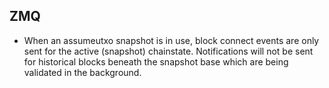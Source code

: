 ZMQ
---

- When an assumeutxo snapshot is in use, block connect events are only sent
  for the active (snapshot) chainstate. Notifications will not be sent for
  historical blocks beneath the snapshot base which are being validated in
  the background.
